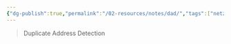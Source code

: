 ```yaml
---
{"dg-publish":true,"permalink":"/02-resources/notes/dad/","tags":["netzwerk/ip/ipv6","netzwerk/protocol"],"updated":"2024-08-02T17:33:27.000+02:00"}
---
```


>Duplicate Address Detection